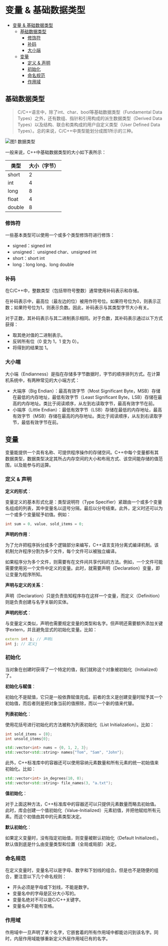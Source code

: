 # 变量 & 基础数据类型

- [变量 \& 基础数据类型](#变量--基础数据类型)
  - [基础数据类型](#基础数据类型)
    - [修饰符](#修饰符)
    - [补码](#补码)
    - [大小端](#大小端)
  - [变量](#变量)
    - [定义 \& 声明](#定义--声明)
    - [初始化](#初始化)
    - [命名规范](#命名规范)
    - [作用域](#作用域)

## 基础数据类型

> C/C++语言中，除了int、char、bool等基础数据类型（Fundamental Data Types）之外，还有数组、指针和引用构成的派生数据类型（Derived Data Types）以及结构、联合和类构成的用户自定义类型（User Defined Data Types）。总的来说，C/C++中类型能划分成图1所示的三种。

![图1 数据类型](https://media.geeksforgeeks.org/wp-content/cdn-uploads/20191113115600/DatatypesInC.png)

一般来说，C++中基础数据类型的大小如下表所示：

|  类型  | 大小（字节） |
| ------ | ----------  |
| short  |      2      |
|  int   |      4      |
|  long  |      8      |
|  float |      4      |
| double |      8      |

### 修饰符

一些基本类型可以使用一个或多个类型修饰符进行修饰：

- signed：signed int
- unsigned： unsigned char、unsigned int
- short：short int
- long：long long、long double

### 补码

在C/C++中，整数类型（包括带符号整数）通常使用补码表示和存储。

在补码表示中，最高位（最左边的位）被用作符号位。如果符号位为0，则表示正数；如果符号位为1，则表示负数。因此，补码表示与其类型字节大小有关。

对于正数，其补码表示与其二进制表示相同。对于负数，其补码表示通过以下方式获得：

- 取其绝对值的二进制表示。
- 反转所有位（0 变为 1，1 变为 0）。
- 将得到的结果加 1。

### 大小端

大小端（Endianness）是指在存储多字节数据时，字节的顺序排列方式。在计算机系统中，有两种常见的大小端方式：

- 大端序（Big Endian）：最高有效字节（Most Significant Byte，MSB）存储在最低的内存地址，最低有效字节（Least Significant Byte，LSB）存储在最高的内存地址。类比于阅读顺序，从左到右读取字节，最高有效字节在前。
- 小端序（Little Endian）：最低有效字节（LSB）存储在最低的内存地址，最高有效字节（MSB）存储在最高的内存地址。类比于阅读顺序，从左到右读取字节，最低有效字节在前。

## 变量

变量能提供一个具有名称、可提供程序操作的存储空间。C++中每个变量都有其数据类型，数据类型决定其所占内存空间的大小和布局方式、该空间能存储的值范围，以及能参与的运算。

### 定义 & 声明

**定义的形式**：

变量定义的基本形式化是：类型说明符（Type Specifier）紧跟由一个或多个变量名组成的列表，其中变量名以逗号分隔，最后以分号结束。此外，定义时还可以为一个或多个变量赋予初值。例如：

```c++
int sum = 0, value, sold_items = 0;
```

**声明的作用**：

为了允许把程序拆分成多个逻辑部分来编写，C++语言支持分离式编译机制。该机制允许程序分割为多个文件，每个文件可以被独立编译。

如果程序分为多个文件，则需要有在文件间共享代码的方法。例如，一个文件可能需要使用另一个文件中定义的变量。此时，就需要声明（Declaration）变量，即让变量为程序所知。

**声明与定义的关系**：

声明（Declaration）只是负责告知程序存在这样一个变量，而定义（Definition）则是负责创建与名字关联的实体。

**声明的形式**：

与变量定义类似，声明也需要规定变量的类型和名字。但声明还需要额外添加关键字extern，并且避免显式的初始化变量。比如：

```c++
extern int i; // 声明i
int j; // 定义j
```

### 初始化

当对象在创建时获得了一个特定的值，我们就称这个对象被初始化（Initialized）了。

**初始化与赋值**：

初始化不是赋值，它只是一般依靠赋值完成。前者的含义是创建变量时赋予其一个初始值，而后者则是把对象当前的值擦除，而以一个新的值来代替。

**列表初始化**：

使用花括号进行初始化的方法被称为列表初始化（List Initialization）。比如：

```c++
int sold_items = {0};
int unsold_items{0};

std::vector<int> nums = {0, 1, 2, 3};
std::vector<std::string> names{"Tom", "Sam", "John"};
```

此外，C++标准库中的容器还可以使用容纳元素数量和所有元素的统一初始值来初始化。比如：

```c++
std::vector<int> in_degrees(10, 0);
std::vector<std::string> file_names(3, "a.txt");
```

**值初始化**：

对于上面这种方法，C++标准库中的容器还可以只提供元素数量而略去初始值。此时，库会创建一个值初始化（Value-Initialized）元素初值，并把他赋给所有元素。而这个初值由其中的元素类型决定。

**默认初始化**：

如果定义变量时，没有指定初始值，则变量被默认初始化（Default Initialized）。默认值到底是什么由变量类型和位置（全局或局部）决定。

### 命名规范

在定义变量时，变量名可以是字母、数字和下划线的组合。但是也不是随便的组合，要注意以下几个命名规则：

- 开头必须是字母或下划线，不能是数字。
- 变量名中的字母是区分大小写的。
- 变量名绝对不可以是C/C++关键字。
- 变量名中不能有空格。

### 作用域

作用域中一旦声明了某个名字，它嵌套着的所有作用域中都能访问到该名字。同时，内层作用域能够重新定义外层作用域已有的名字。

